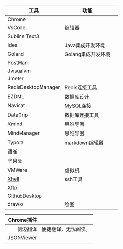 





| 工具                                            | 功能               |      |
| ----------------------------------------------- | ------------------ | ---- |
| Chrome                                          |                    |      |
| VsCode                                          | 编辑器             |      |
| Subline Text3                                   |                    |      |
| Idea                                            | Java集成开发环境   |      |
| Goland                                          | Golang集成开发环境 |      |
| PostMan                                         |                    |      |
| Jvisualvm                                       |                    |      |
| Jmeter                                          |                    |      |
| RedisDesktopManager                             | Redis连接工具      |      |
| EZDML                                           | 数据库设计         |      |
| Navicat                                         | MySQL连接          |      |
| DataGrip                                        | 数据库连接工具     |      |
| Xmind                                           | 思维导图           |      |
| MindManager                                     | 思维导图           |      |
| Typora                                          | markdown编辑器     |      |
| 语雀                                            |                    |      |
| 坚果云                                          |                    |      |
| VMWare                                          | 虚拟机             |      |
| [Xhell](https://www.jb51.net/softs/732916.html) | ssh工具            |      |
| [Xftp](https://www.jb51.net/softs/732920.html)  |                    |      |
| GithubDesktop                                   |                    |      |
| drawio                                          | 绘图               |      |





| Chrome插件 |                      |
| ---------: | -------------------- |
|   侧边翻译 | 便捷翻译，无忧阅读。 |
| JSONViewer |                      |
|            |                      |



